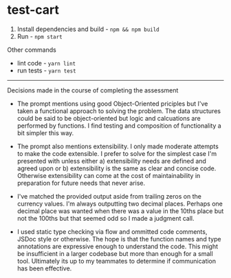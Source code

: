 # test-cart

1. Install dependencies and build - `npm && npm build`
2. Run - `npm start`

Other commands

- lint code - `yarn lint`
- run tests - `yarn test`

---

Decisions made in the course of completing the assessment

- The prompt mentions using good Object-Oriented priciples but I've taken a
  functional approach to solving the problem. The data structures could be
  said to be object-oriented but logic and calcuations are performed by
  functions. I find testing and composition of functionality a bit simpler
  this way.

- The prompt also mentions extensibility. I only made moderate attempts to
  make the code extensible. I prefer to solve for the simplest case I'm
  presented with unless either a) extensibility needs are defined and agreed
  upon or b) extensibility is the same as clear and concise code. Otherwise
  extensibility can come at the cost of maintainability in preparation for
  future needs that never arise.

- I've matched the provided output aside from trailing zeros on the currency
  values. I'm always outputting two decimal places. Perhaps one decimal place
  was wanted when there was a value in the 10ths place but not the 100ths but
  that seemed odd so I made a judgment call.

- I used static type checking via flow and ommitted code comments, JSDoc style
  or otherwise. The hope is that the function names and type annotations are
  expressive enough to understand the code. This might be insufficient in a
  larger codebase but more than enough for a small tool. Ultimately its up to
  my teammates to determine if communication has been effective.
